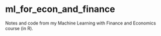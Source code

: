 # ml_for_econ_and_finance
Notes and code from my Machine Learning with Finance and Economics course (in R). 
